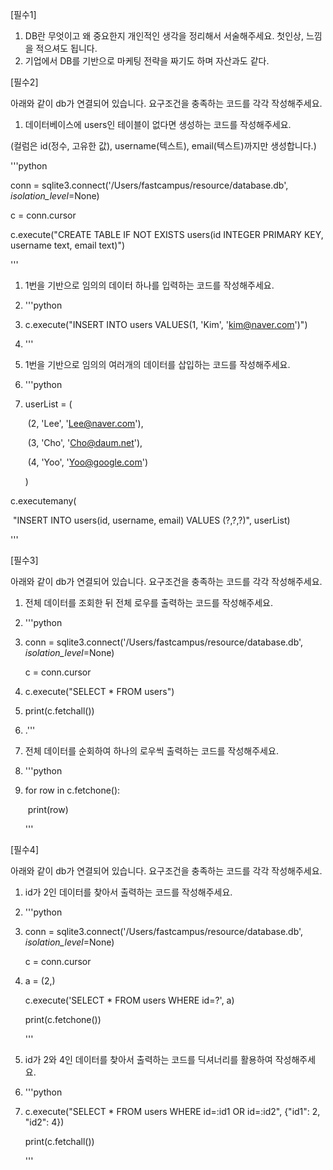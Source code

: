 [필수1]

1. DB란 무엇이고 왜 중요한지 개인적인 생각을 정리해서 서술해주세요. 첫인상, 느낌을 적으셔도 됩니다.
2. 기업에서 DB를 기반으로 마케팅 전략을 짜기도 하며 자산과도 같다.



[필수2]

아래와 같이 db가 연결되어 있습니다. 요구조건을 충족하는 코드를 각각 작성해주세요.

1. 데이터베이스에 users인 테이블이 없다면 생성하는 코드를 작성해주세요.

(컬럼은 id(정수, 고유한 값), username(텍스트), email(텍스트)까지만 생성합니다.)

'''python

conn = sqlite3.connect('/Users/fastcampus/resource/database.db', *isolation_level*=None)

c = conn.cursor

c.execute("CREATE TABLE IF NOT EXISTS users(id INTEGER PRIMARY KEY, username text, email text)")

'''

1. 1번을 기반으로 임의의 데이터 하나를 입력하는 코드를 작성해주세요.

2. '''python

3. c.execute("INSERT INTO users VALUES(1, 'Kim', 'kim@naver.com')")

4. '''

5. 1번을 기반으로 임의의 여러개의 데이터를 삽입하는 코드를 작성해주세요.

6. '''python

7. userList = (

   ​    (2, 'Lee', 'Lee@naver.com'),

   ​    (3, 'Cho', 'Cho@daum.net'),

   ​    (4, 'Yoo', 'Yoo@google.com')

   )

c.executemany(

​    "INSERT INTO users(id, username, email) VALUES (?,?,?)", userList)

'''



[필수3]

아래와 같이 db가 연결되어 있습니다. 요구조건을 충족하는 코드를 각각 작성해주세요.

1. 전체 데이터를 조회한 뒤 전체 로우를 출력하는 코드를 작성해주세요.

2. '''python

3. conn = sqlite3.connect('/Users/fastcampus/resource/database.db', *isolation_level*=None)

   c = conn.cursor

4. c.execute("SELECT * FROM users")

5. print(c.fetchall())

6. .\'''

7. 전체 데이터를 순회하여 하나의 로우씩 출력하는 코드를 작성해주세요.

8. '''python

9. for row in c.fetchone():

   ​    print(row)

   '''


[필수4]

아래와 같이 db가 연결되어 있습니다. 요구조건을 충족하는 코드를 각각 작성해주세요.

1. id가 2인 데이터를 찾아서 출력하는 코드를 작성해주세요.

1. '''python

1. conn = sqlite3.connect('/Users/fastcampus/resource/database.db', *isolation_level*=None)

   c = conn.cursor

1. a = (2,)

   c.execute('SELECT * FROM users WHERE id=?', a)

   print(c.fetchone())

   '''

   

1. id가 2와 4인 데이터를 찾아서 출력하는 코드를 딕셔너리를 활용하여 작성해주세요.

1. '''python

1. c.execute("SELECT * FROM users WHERE id=:id1 OR id=:id2", {"id1": 2, "id2": 4})

   print(c.fetchall())

   '''


